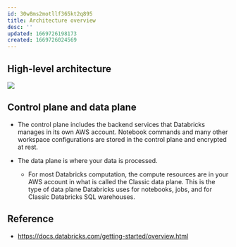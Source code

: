 ```yaml
---
id: 30w8ms2motllf365kt2q895
title: Architecture overview
desc: ''
updated: 1669726198173
created: 1669726024569
---
```




## High-level architecture

![](https://docs.databricks.com/_images/databricks-architecture.png)

## Control plane and data plane

- The control plane includes the backend services that Databricks manages in its own AWS account. Notebook commands and many other workspace configurations are stored in the control plane and encrypted at rest.

- The data plane is where your data is processed.
    - For most Databricks computation, the compute resources are in your AWS account in what is called the Classic data plane. This is the type of data plane Databricks uses for notebooks, jobs, and for Classic Databricks SQL warehouses.


## Reference
- https://docs.databricks.com/getting-started/overview.html